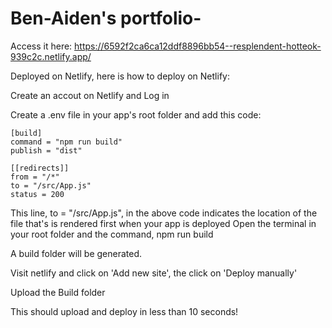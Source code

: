 # Ben-Aiden's portfolio-
Access it here: https://6592f2ca6ca12ddf8896bb54--resplendent-hotteok-939c2c.netlify.app/

Deployed on Netlify, here is how to deploy on Netlify:

Create an accout on Netlify and Log in

Create a .env file in your app's root folder and add this code:
  `````````````
[build]
  command = "npm run build"
  publish = "dist"

[[redirects]]
  from = "/*"
  to = "/src/App.js"
  status = 200
  `````````````
This line, to = "/src/App.js", in the above code indicates the location of the file that's is rendered first when your app is deployed
Open the terminal in your root folder and the command,
npm run build

A build folder will be generated.

Visit netlify and click on 'Add new site', the click on 'Deploy manually'

Upload the Build folder

This should upload and deploy in less than 10 seconds!

